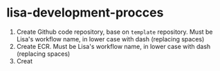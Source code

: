 # lisa-development-procces

1. Create Github code repository, base on `template` repository. Must be Lisa's workflow name, in lower case with dash (replacing spaces)
2. Create ECR. Must be Lisa's workflow name, in lower case with dash (replacing spaces)
3. Creat 
